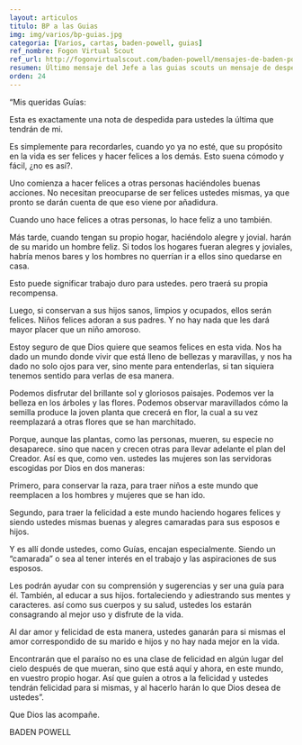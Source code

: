 ```yaml
---
layout: articulos
titulo: BP a las Guias
img: img/varios/bp-guias.jpg
categoria: [Varios, cartas, baden-powell, guias]
ref_nombre: Fogon Virtual Scout
ref_url: http://fogonvirtualscout.com/baden-powell/mensajes-de-baden-powell/
resumen: Último mensaje del Jefe a las guias scouts un mensaje de despedida, que debemos entender dentro de un contexto cultural pasado.
orden: 24
---
```

“Mis queridas Guías: 

Esta es exactamente una nota de despedida para ustedes la última que tendrán de mi.

Es simplemente para recordarles, cuando yo ya no esté, que su propósito en la vida es ser felices y hacer felices a los demás. Esto suena cómodo y fácil, ¿no es así?.

Uno comienza a hacer felices a otras personas haciéndoles buenas acciones. No necesitan preocuparse de ser felices ustedes mismas, ya que pronto se darán cuenta de que eso viene por añadidura.

Cuando uno hace felices a otras personas, lo hace feliz a uno también.

Más tarde, cuando tengan su propio hogar, haciéndolo alegre y jovial. harán de su marido un hombre feliz. Si todos los hogares fueran alegres y joviales, habría menos bares y los hombres no querrían ir a ellos sino quedarse en casa.

Esto puede significar trabajo duro para ustedes. pero traerá su propia recompensa.

Luego, si conservan a sus hijos sanos, limpios y ocupados, ellos serán felices. Niños felices adoran a sus padres. Y no hay nada que les dará mayor placer que un niño amoroso.

Estoy seguro de que Dios quiere que seamos felices en esta vida. Nos ha dado un mundo donde vivir que está lleno de bellezas y maravillas, y nos ha dado no solo ojos para ver, sino mente para entenderlas, si tan siquiera tenemos sentido para verlas de esa manera.

Podemos disfrutar del brillante sol y gloriosos paisajes. Podemos ver la belleza en los árboles y las flores. Podemos observar maravillados cómo la semilla produce la joven planta que crecerá en flor, la cual a su vez reemplazará a otras flores que se han marchitado.

Porque, aunque las plantas, como las personas, mueren, su especie no desaparece. sino que nacen y crecen otras para llevar adelante el plan del Creador. Así es que, como ven. ustedes las mujeres son las servidoras escogidas por Dios en dos maneras:

Primero, para conservar la raza, para traer niños a este mundo que reemplacen a los hombres y mujeres que se han ido.

Segundo, para traer la felicidad a este mundo haciendo hogares felices y siendo ustedes mismas buenas y alegres camaradas para sus esposos e hijos.

Y es allí donde ustedes, como Guías, encajan especialmente. Siendo un “camarada” o sea al tener interés en el trabajo y las aspiraciones de sus esposos.

Les podrán ayudar con su comprensión y sugerencias y ser una guía para él. También, al educar a sus hijos. fortaleciendo y adiestrando sus mentes y caracteres. así como sus cuerpos y su salud, ustedes los estarán consagrando al mejor uso y disfrute de la vida.

Al dar amor y felicidad de esta manera, ustedes ganarán para si mismas el amor correspondido de su marido e hijos y no hay nada mejor en la vida.

Encontrarán que el paraíso no es una clase de felicidad en algún lugar del cielo después de que mueran, sino que está aquí y ahora, en este mundo, en vuestro propio hogar. Así que guíen a otros a la felicidad y ustedes tendrán felicidad para si mismas, y al hacerlo harán lo que Dios desea de ustedes”.

Que Dios las acompañe.

BADEN POWELL
